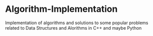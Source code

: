# Algorithm-Implementation
Implementation of algorithms and solutions to some popular problems related to Data Structures and Alorithms in C++ and maybe Python
